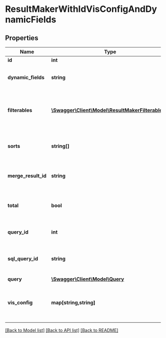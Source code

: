 # ResultMakerWithIdVisConfigAndDynamicFields

## Properties
Name | Type | Description | Notes
------------ | ------------- | ------------- | -------------
**id** | **int** | Unique Id. | [optional] 
**dynamic_fields** | **string** | JSON string of dynamic field information. | [optional] 
**filterables** | [**\Swagger\Client\Model\ResultMakerFilterables[]**](ResultMakerFilterables.md) | array of items that can be filtered and information about them. | [optional] 
**sorts** | **string[]** | Sorts of the constituent Look, Query, or Merge Query | [optional] 
**merge_result_id** | **string** | ID of merge result if this is a merge_result. | [optional] 
**total** | **bool** | Total of the constituent Look, Query, or Merge Query | [optional] 
**query_id** | **int** | ID of query if this is a query. | [optional] 
**sql_query_id** | **string** | ID of SQL Query if this is a SQL Runner Query | [optional] 
**query** | [**\Swagger\Client\Model\Query**](Query.md) | Query | [optional] 
**vis_config** | **map[string,string]** | Vis config of the constituent Query, or Merge Query. | [optional] 

[[Back to Model list]](../README.md#documentation-for-models) [[Back to API list]](../README.md#documentation-for-api-endpoints) [[Back to README]](../README.md)


